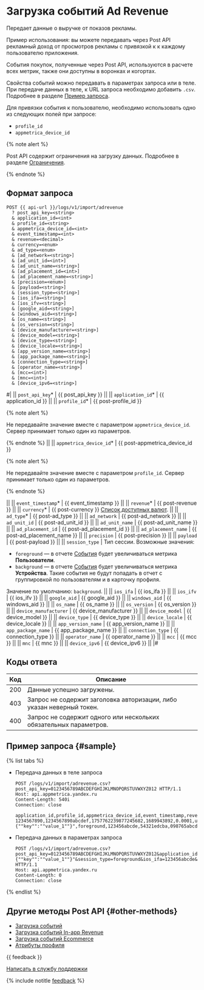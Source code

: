 # Загрузка событий Ad Revenue

Передает данные о выручке от показов рекламы.

Пример использования: вы можете передавать через Post API рекламный доход от просмотров рекламы с привязкой к к каждому пользователю приложения.

События покупок, полученные через Post API, используются в расчете всех метрик, также они доступны в воронках и когортах.

Свойства событий можно передавать в параметрах запроса или в теле. При передаче данных в теле, к URL запроса необходимо добавить `.csv`. Подробнее в разделе [Пример запроса](#sample).

Для привязки события к пользователю, необходимо использовать одно из следующих полей при запросе:

- `profile_id`
- `appmetrica_device_id`

{% note alert %}

Post API содержит ограничения на загрузку данных. Подробнее в разделе [Ограничения](restrictions.md).

{% endnote %}

## Формат запроса

```
POST {{ api-url }}/logs/v1/import/adrevenue
  ? post_api_key=<string>
  & application_id=<int>
  & profile_id=<string>
  & appmetrica_device_id=<int>
  & event_timestamp=<int>
  & revenue=<decimal>
  & currency=<enum>
  & ad_type=<enum>
  & [ad_network=<string>]
  & [ad_unit_id=<int>]
  & [ad_unit_name=<string>]
  & [ad_placement_id=<int>]
  & [ad_placement_name=<string>]
  & [precision=<enum>]
  & [payload=<string>]
  & [session_type=<string>]
  & [ios_ifa=<string>]
  & [ios_ifv=<string>]
  & [google_aid=<string>]
  & [windows_aid=<string>]
  & [os_name=<string>]
  & [os_version=<string>]
  & [device_manufacturer=<string>]
  & [device_model=<string>]
  & [device_type=<string>]
  & [device_locale=<string>]
  & [app_version_name=<string>]
  & [app_package_name=<string>]
  & [connection_type=<string>]
  & [operator_name=<string>]
  & [mcc=<int>]
  & [mnc=<int>]
  & [device_ipv6=<string>]
```

#|
|| `post_api_key`* | {{ post_api_key }} ||
|| `application_id`* | {{ application_id }} ||
|| `profile_id`* | {{ post-profile_id }}

{% note alert %}

Не передавайте значение вместе с параметром `appmetrica_device_id`. Сервер принимает только один из параметров.

{% endnote %}
||
|| `appmetrica_device_id`* | {{ post-appmetrica_device_id }}

{% note alert %}

Не передавайте значение вместе с параметром `profile_id`. Сервер принимает только один из параметров.

{% endnote %}

||
|| `event_timestamp`* | {{ event_timestamp }} ||
|| `revenue`* | {{ post-revenue }} ||
|| `currency`* | {{ post-currency }} [Список доступных валют](../../data-collection/currency-codes.md). ||
|| `ad_type`* | {{ post-ad_type }} ||
|| `ad_network` | {{ post-ad_network }} ||
|| `ad_unit_id` | {{ post-ad_unit_id }} ||
|| `ad_unit_name` | {{ post-ad_unit_name }} ||
|| `ad_placement_id` | {{ post-ad_placement_id }} ||
|| `ad_placement_name` | {{ post-ad_placement_name }} ||
|| `precision` | {{ post-precision }} ||
|| `payload` | {{ post-payload }} ||
|| `session_type` | Тип сессии. Возможные значения:

- `foreground` — в отчете [События](../../mobile-reports/events-report.md) будет увеличиваться метрика **Пользователи**.
- `background` — в отчете [События](../../mobile-reports/events-report.md) будет увеличиваться метрика **Устройства**. Такие события не будут попадать в отчет с группировкой по пользователям и в карточку профиля.

Значение по умолчанию: `background`. ||
|| `ios_ifa` | {{ ios_ifa }} ||
|| `ios_ifv` | {{ ios_ifv }} ||
|| `google_aid` | {{ google_aid }} ||
|| `windows_aid` | {{ windows_aid }} ||
|| `os_name` | {{ os_name }} ||
|| `os_version` | {{ os_version }} ||
|| `device_manufacturer` | {{ device_manufacturer }} ||
|| `device_model` | {{ device_model }} ||
|| `device_type` | {{ device_type }} ||
|| `device_locale` | {{ device_locale }} ||
|| `app_version_name` | {{ app_version_name }} ||
|| `app_package_name` | {{ app_package_name }} ||
|| `connection_type` | {{ connection_type }} ||
|| `operator_name` | {{ operator_name }} ||
|| `mcc` | {{ mcc }} ||
|| `mnc` | {{ mnc }} ||
|| `device_ipv6` | {{ device_ipv6 }} ||
|#

## Коды ответа

| Код | Описание |
| ----- | ----- |
| 200 | Данные успешно загружены. |
| 403 | Запрос не содержит заголовка авторизации, либо указан неверный токен. |
| 400 | Запрос не содержит одного или нескольких обязательных параметров. |

## Пример запроса {#sample}

{% list tabs %}

- Передача данных в теле запроса
  
  ```http translate=no
  POST /logs/v1/import/adrevenue.csv?post_api_key=0123456789ABCDEFGHIJKLMNOPQRSTUVWXYZ012 HTTP/1.1
  Host: api.appmetrica.yandex.ru
  Content-Length: 540i
  Connection: close
  
  application_id,profile_id,appmetrica_device_id,event_timestamp,revenue,currency,ad_type,ad_network,ad_unit_id,ad_unit_name,ad_placement_id,ad_placement_name,precision,payload,session_type,ios_ifa,ios_ifv,google_aid,windows_aid,os_name,os_version,device_manufacturer,device_model,device_type,device_locale,app_version_name,app_package_name,connection_type,operator_name,mcc,mnc,device_ipv6
  1234567890,1234567890abcdef,1757762239877245682,1689943892,0.0001,usd,banner,some_network_name,0987654321,some_unit_name,12345000,some_placement_name,estimated,"{""key"":""value_1""}",foreground,123456abcde,54321edcba,098765abcde,567890abcde,ios,16.6,Apple,iPhone14Pro,phone,en_US,some_version_name,some_package_name,wifi,MegaFon,250,2,2a02:6b8::40c:6676:baff:fea6:53d8
  ```
  
- Передача данных в параметрах запроса
  
  ```http translate=no
  POST /logs/v1/import/adrevenue.csv?post_api_key=0123456789ABCDEFGHIJKLMNOPQRSTUVWXYZ012&application_id=1234567890&profile_id=1234567890abcdef&appmetrica_device_id=1757762239877245682&event_timestamp=1689943892&revenue=0.0001&currency=usd&ad_type=banner&ad_network=some_network_name&ad_unit_id=0987654321&ad_unit_name=some_unit_name&ad_placement_id=12345000&ad_placement_name=some_placement_name&precision=estimated&payload="{""key"":""value_1""}"&session_type=foreground&ios_ifa=123456abcde&ios_ifv=54321edcba&google_aid=098765abcde&windows_aid=567890abcde&os_name=ios&os_version=16.6&device_manufacturer=Apple&device_model=iPhone14Pro&device_type=phone&device_locale=en_US&app_version_name=some_version_name&app_package_name=some_package_name&connection_type=wifi&operator_name=MegaFon&mcc=250&mnc=2&device_ipv6=2a02:6b8::40c:6676:baff:fea6:53d8 HTTP/1.1
  Host: api.appmetrica.yandex.ru
  Content-Length: 0
  Connection: close
  ```

{% endlist %}

## Другие методы Post API {#other-methods}

- [Загрузка событий](post-import-events.md)
- [Загрузка событий In-app Revenue](post-revenue.md)
- [Загрузка событий Ecommerce](post-ecommerce.md)
- [Атрибуты профиля](post-profile-attributes.md)

{{ feedback }}

<a href="../../troubleshooting/feedback-new.html">
  <span class="button">Написать в службу поддержки</span>
</a>

{% include notitle [feedback](../../_includes/feedback-button.md) %}
